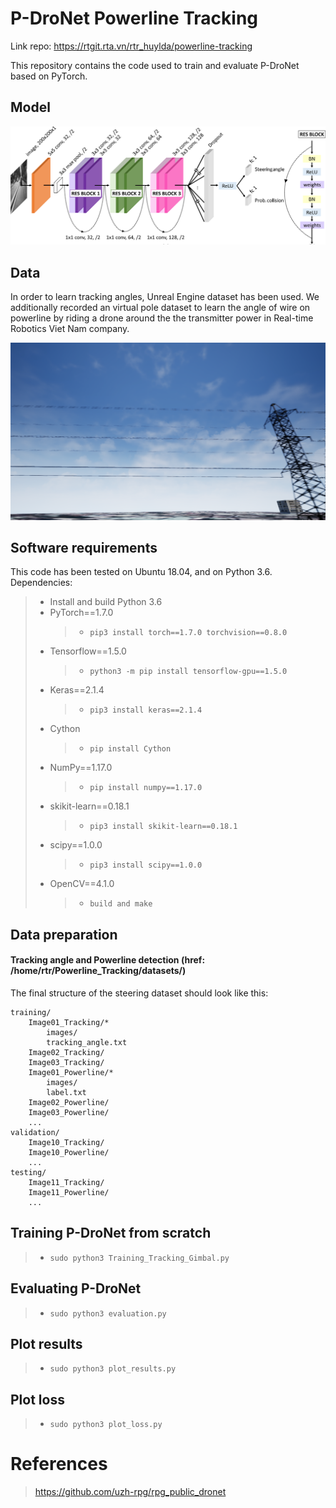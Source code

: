 # P-DroNet Powerline Tracking

Link repo: https://rtgit.rta.vn/rtr_huylda/powerline-tracking

<p>This repository contains the code used to train and evaluate P-DroNet based on PyTorch.</p>

## Model

![architecture](./Training/imgs/architecture.png)

## Data

<p>In order to learn tracking angles, Unreal Engine dataset has been used. We additionally recorded an virtual pole dataset to learn the angle of wire on powerline by riding a drone around the the transmitter power in Real-time Robotics Viet Nam company.</p>

![IMG01_0502](./Training/imgs/IMG01_0502.png)

## Software requirements

This code has been tested on Ubuntu 18.04, and on Python 3.6.
Dependencies:

> - Install and build Python 3.6
> - PyTorch==1.7.0
>   > - `pip3 install torch==1.7.0 torchvision==0.8.0`
> - Tensorflow==1.5.0
>   > - `python3 -m pip install tensorflow-gpu==1.5.0`
> - Keras==2.1.4
>   > - `pip3 install keras==2.1.4`
> - Cython
>   > - `pip install Cython`
> - NumPy==1.17.0
>   > - `pip install numpy==1.17.0`
> - skikit-learn==0.18.1
>   > - `pip3 install skikit-learn==0.18.1`
> - scipy==1.0.0
>   > - `pip3 install scipy==1.0.0`
> - OpenCV==4.1.0
>   > - `build and make`

## Data preparation

#### Tracking angle and Powerline detection (href: /home/rtr/Powerline_Tracking/datasets/)

The final structure of the steering dataset should look like this:

```
training/
    Image01_Tracking/*
        images/
        tracking_angle.txt
    Image02_Tracking/
    Image03_Tracking/
    Image01_Powerline/*
        images/
        label.txt
    Image02_Powerline/
    Image03_Powerline/
    ...
validation/
    Image10_Tracking/
    Image10_Powerline/
    ...
testing/
    Image11_Tracking/
    Image11_Powerline/
    ...
```

## Training P-DroNet from scratch

> - `sudo python3 Training_Tracking_Gimbal.py`

## Evaluating P-DroNet

> - `sudo python3 evaluation.py`

## Plot results

> - `sudo python3 plot_results.py`

## Plot loss

> - `sudo python3 plot_loss.py`

# References

> https://github.com/uzh-rpg/rpg_public_dronet
